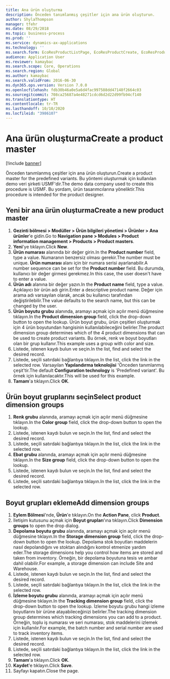 ```yaml
---
title: Ana ürün oluşturma
description: Önceden tanımlanmış çeşitler için ana ürün oluşturun.
author: ShylaThompson
manager: tfehr
ms.date: 08/29/2018
ms.topic: business-process
ms.prod: ''
ms.service: dynamics-ax-applications
ms.technology: ''
ms.search.form: EcoResProductListPage, EcoResProductCreate, EcoResProductDetails, EcoResProductInventoryDimensionGroups
audience: Application User
ms.reviewer: kamaybac
ms.search.scope: Core, Operations
ms.search.region: Global
ms.author: kamaybac
ms.search.validFrom: 2016-06-30
ms.dyn365.ops.version: Version 7.0.0
ms.openlocfilehash: fdb30b46a0e5a6d4fac997588dd47148f2664c03
ms.sourcegitcommit: 708ca25687a4e48271cdcd6d2d22d99fb94cf140
ms.translationtype: HT
ms.contentlocale: tr-TR
ms.lasthandoff: 10/10/2020
ms.locfileid: "3986107"
---
```

# <a name="create-a-product-master"></a><span data-ttu-id="606f0-103">Ana ürün oluşturma</span><span class="sxs-lookup"><span data-stu-id="606f0-103">Create a product master</span></span>

[!include [banner](../../includes/banner.md)]

<span data-ttu-id="606f0-104">Önceden tanımlanmış çeşitler için ana ürün oluşturun.</span><span class="sxs-lookup"><span data-stu-id="606f0-104">Create a product master for the predefined variants.</span></span> <span data-ttu-id="606f0-105">Bu yöntemi oluşturmak için kullanılan demo veri şirketi USMF'dir.</span><span class="sxs-lookup"><span data-stu-id="606f0-105">The demo data company used to create this procedure is USMF.</span></span> <span data-ttu-id="606f0-106">Bu yordam, ürün tasarımcılarına yöneliktir.</span><span class="sxs-lookup"><span data-stu-id="606f0-106">This procedure is intended for the product designer.</span></span>


## <a name="create-a-new-product-master"></a><span data-ttu-id="606f0-107">Yeni bir ana ürün oluşturma</span><span class="sxs-lookup"><span data-stu-id="606f0-107">Create a new product master</span></span>
1. <span data-ttu-id="606f0-108">**Gezinti bölmesi > Modüller > Ürün bilgileri yönetimi > Ürünler > Ana ürünler**'e gidin.</span><span class="sxs-lookup"><span data-stu-id="606f0-108">Go to **Navigation pane > Modules > Product information management > Products > Product masters**.</span></span>
2. <span data-ttu-id="606f0-109">**Yeni**'ye tıklayın.</span><span class="sxs-lookup"><span data-stu-id="606f0-109">Click **New**.</span></span>
3. <span data-ttu-id="606f0-110">**Ürün numarası** alanında bir değer girin.</span><span class="sxs-lookup"><span data-stu-id="606f0-110">In the **Product number** field, type a value.</span></span> <span data-ttu-id="606f0-111">Numaranın benzersiz olması gerekir.</span><span class="sxs-lookup"><span data-stu-id="606f0-111">The number must be unique.</span></span> <span data-ttu-id="606f0-112">**Ürün numarası** alanı için bir numara serisi ayarlanabilir.</span><span class="sxs-lookup"><span data-stu-id="606f0-112">A number sequence can be set for the **Product number** field.</span></span> <span data-ttu-id="606f0-113">Bu durumda, kullanıcı bir değer girmesi gerekmez.</span><span class="sxs-lookup"><span data-stu-id="606f0-113">In this case, the user doesn't have to enter a value.</span></span>
4. <span data-ttu-id="606f0-114">**Ürün adı** alanına bir değer yazın.</span><span class="sxs-lookup"><span data-stu-id="606f0-114">In the **Product name** field, type a value.</span></span> <span data-ttu-id="606f0-115">Açıklayıcı bir ürün adı girin.</span><span class="sxs-lookup"><span data-stu-id="606f0-115">Enter a descriptive product name.</span></span> <span data-ttu-id="606f0-116">Değer için arama adı varsayılan olarak, ancak bu kullanıcı tarafından değiştirilebilir.</span><span class="sxs-lookup"><span data-stu-id="606f0-116">The value defaults to the search name, but this can be changed by the user.</span></span>
5. <span data-ttu-id="606f0-117">**Ürün boyutu grubu** alanında, aramayı açmak için açılır menü düğmesine tıklayın.</span><span class="sxs-lookup"><span data-stu-id="606f0-117">In the **Product dimension group** field, click the drop-down button to open the lookup.</span></span> <span data-ttu-id="606f0-118">Ürün boyut grubu, ürün çeşitleri oluşturmak için 4 ürün boyutundan hangisinin kullanılabileceğini belirler.</span><span class="sxs-lookup"><span data-stu-id="606f0-118">The product dimension group determines which of the 4 product dimensions that can be used to create product variants.</span></span> <span data-ttu-id="606f0-119">Bu örnek, renk ve boyut boyutları olan bir grup kullanır.</span><span class="sxs-lookup"><span data-stu-id="606f0-119">This example uses a group with color and size.</span></span>
6. <span data-ttu-id="606f0-120">Listede, istenen kaydı bulun ve seçin.</span><span class="sxs-lookup"><span data-stu-id="606f0-120">In the list, find and select the desired record.</span></span>
7. <span data-ttu-id="606f0-121">Listede, seçili satırdaki bağlantıya tıklayın.</span><span class="sxs-lookup"><span data-stu-id="606f0-121">In the list, click the link in the selected row.</span></span> <span data-ttu-id="606f0-122">Varsayılan **Yapılandırma teknolojisi** 'Önceden tanımlanmış çeşit'tir.</span><span class="sxs-lookup"><span data-stu-id="606f0-122">The default **Configuration technology** is 'Predefined variant'.</span></span> <span data-ttu-id="606f0-123">Bu örnek için kullanılacaktır.</span><span class="sxs-lookup"><span data-stu-id="606f0-123">This will be used for this example.</span></span>
8. <span data-ttu-id="606f0-124">**Tamam**'a tıklayın.</span><span class="sxs-lookup"><span data-stu-id="606f0-124">Click **OK**.</span></span>

## <a name="select-product-dimension-groups"></a><span data-ttu-id="606f0-125">Ürün boyut gruplarını seçin</span><span class="sxs-lookup"><span data-stu-id="606f0-125">Select product dimension groups</span></span>
1. <span data-ttu-id="606f0-126">**Renk grubu** alanında, aramayı açmak için açılır menü düğmesine tıklayın.</span><span class="sxs-lookup"><span data-stu-id="606f0-126">In the **Color group** field, click the drop-down button to open the lookup.</span></span>
2. <span data-ttu-id="606f0-127">Listede, istenen kaydı bulun ve seçin.</span><span class="sxs-lookup"><span data-stu-id="606f0-127">In the list, find and select the desired record.</span></span>
3. <span data-ttu-id="606f0-128">Listede, seçili satırdaki bağlantıya tıklayın.</span><span class="sxs-lookup"><span data-stu-id="606f0-128">In the list, click the link in the selected row.</span></span>
4. <span data-ttu-id="606f0-129">**Ebat grubu** alanında, aramayı açmak için açılır menü düğmesine tıklayın.</span><span class="sxs-lookup"><span data-stu-id="606f0-129">In the **Size group** field, click the drop-down button to open the lookup.</span></span>
5. <span data-ttu-id="606f0-130">Listede, istenen kaydı bulun ve seçin.</span><span class="sxs-lookup"><span data-stu-id="606f0-130">In the list, find and select the desired record.</span></span>
6. <span data-ttu-id="606f0-131">Listede, seçili satırdaki bağlantıya tıklayın.</span><span class="sxs-lookup"><span data-stu-id="606f0-131">In the list, click the link in the selected row.</span></span>

## <a name="add-dimension-groups"></a><span data-ttu-id="606f0-132">Boyut grupları ekleme</span><span class="sxs-lookup"><span data-stu-id="606f0-132">Add dimension groups</span></span>
1. <span data-ttu-id="606f0-133">**Eylem Bölmesi**'nde, **Ürün**'e tıklayın.</span><span class="sxs-lookup"><span data-stu-id="606f0-133">On the **Action Pane**, click **Product**.</span></span>
2. <span data-ttu-id="606f0-134">İletişim kutusunu açmak için **Boyut grupları**'ına tıklayın.</span><span class="sxs-lookup"><span data-stu-id="606f0-134">Click **Dimension groups** to open the drop dialog.</span></span>
3. <span data-ttu-id="606f0-135">**Depolama boyutu grubu** alanında, aramayı açmak için açılır menü düğmesine tıklayın.</span><span class="sxs-lookup"><span data-stu-id="606f0-135">In the **Storage dimension group** field, click the drop-down button to open the lookup.</span></span> <span data-ttu-id="606f0-136">Depolama stok boyutları maddelerin nasıl depolandığını ve stoktan alındığını kontrol etmenize yardım eder.</span><span class="sxs-lookup"><span data-stu-id="606f0-136">The storage dimensions help you control how items are stored and taken from inventory.</span></span> <span data-ttu-id="606f0-137">Örneğin, bir depolama boyutuna tesis ve ambar dahil olabilir.</span><span class="sxs-lookup"><span data-stu-id="606f0-137">For example, a storage dimension can include Site and Warehouse.</span></span>
4. <span data-ttu-id="606f0-138">Listede, istenen kaydı bulun ve seçin.</span><span class="sxs-lookup"><span data-stu-id="606f0-138">In the list, find and select the desired record.</span></span>
5. <span data-ttu-id="606f0-139">Listede, seçili satırdaki bağlantıya tıklayın.</span><span class="sxs-lookup"><span data-stu-id="606f0-139">In the list, click the link in the selected row.</span></span>
6. <span data-ttu-id="606f0-140">**İzleme boyutu grubu** alanında, aramayı açmak için açılır menü düğmesine tıklayın.</span><span class="sxs-lookup"><span data-stu-id="606f0-140">In the **Tracking dimension group** field, click the drop-down button to open the lookup.</span></span> <span data-ttu-id="606f0-141">İzleme boyutu grubu hangi izleme boyutlarını bir ürüne atayabileceğinizi belirler.</span><span class="sxs-lookup"><span data-stu-id="606f0-141">The tracking dimension group determines which tracking dimensions you can add to a product.</span></span> <span data-ttu-id="606f0-142">Örneğin, toplu iş numarası ve seri numarası, stok maddelerini izlemek için kullanılır.</span><span class="sxs-lookup"><span data-stu-id="606f0-142">For example, the batch number and serial number are used to track inventory items.</span></span>
7. <span data-ttu-id="606f0-143">Listede, istenen kaydı bulun ve seçin.</span><span class="sxs-lookup"><span data-stu-id="606f0-143">In the list, find and select the desired record.</span></span>
8. <span data-ttu-id="606f0-144">Listede, seçili satırdaki bağlantıya tıklayın.</span><span class="sxs-lookup"><span data-stu-id="606f0-144">In the list, click the link in the selected row.</span></span>
9. <span data-ttu-id="606f0-145">**Tamam**'a tıklayın.</span><span class="sxs-lookup"><span data-stu-id="606f0-145">Click **OK**.</span></span>
10. <span data-ttu-id="606f0-146">**Kaydet**'e tıklayın.</span><span class="sxs-lookup"><span data-stu-id="606f0-146">Click **Save**.</span></span>
11. <span data-ttu-id="606f0-147">Sayfayı kapatın.</span><span class="sxs-lookup"><span data-stu-id="606f0-147">Close the page.</span></span>

